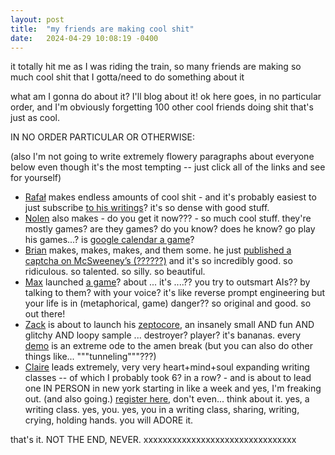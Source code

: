 ```yaml
---
layout: post
title:  "my friends are making cool shit"
date:   2024-04-29 10:08:19 -0400
---
```


it totally hit me as I was riding the train, so many friends are making so much cool shit that I gotta/need to do something about it

what am I gonna do about it? I'll blog about it! ok here goes, in no particular order, and I'm obviously forgetting 100 other cool friends doing shit that's just as cool.

IN NO ORDER PARTICULAR OR OTHERWISE:

(also I'm not going to write extremely flowery paragraphs about everyone below even though it's the most tempting -- just click all of the links and see for yourself)

- [Rafał](https://sonnet.io/) makes endless amounts of cool shit - and it's probably easiest to just subscribe [to his writings](https://untested.sonnet.io/)? it's so dense with good stuff.
- [Nolen](https://eieio.games/) also makes - do you get it now??? - so much cool stuff. they're mostly games? are they games? do you know? does he know? go play his games...? is [google calendar a game](https://eieio.games/nonsense/game-13-breaktime/)?
- [Brian](https://brianmoore.com/) makes, makes, makes, and them some. he just [published a captcha on McSweeney’s (??????)](https://www.mcsweeneys.net/articles/the-millennial-captcha) and it's so incredibly good. so ridiculous. so talented. so silly. so beautiful.
- [Max](https://maxwellforbes.com/) launched [a game](https://talktomehuman.com/)? about ... it's ....?? you try to outsmart AIs?? by talking to them? with your voice? it's like reverse prompt engineering but your life is in (metaphorical, game) danger?? so original and good. so out there!
- [Zack](https://schollz.com/) is about to launch his [zeptocore](https://infinitedigits.co/wares/zeptocore/), an insanely small AND fun AND glitchy AND loopy sample ... destroyer? player? it's bananas. every [demo](https://www.instagram.com/p/C6Ogu5TvGq1/) is an extreme ode to the amen break (but you can also do other things like... """tunneling"""???)
- [Claire](https://www.clairetitelman.com/) leads extremely, very very heart+mind+soul expanding writing classes -- of which I probably took 6? in a row? - and is about to lead one IN PERSON in new york starting in like a week and yes, I'm freaking out. (and also going.) [register here](https://www.instagram.com/p/C6KrYFrOFll/), don't even... think about it. yes, a writing class. yes, you. yes, you in a writing class, sharing, writing, crying, holding hands. you will ADORE it.

that's it. NOT THE END, NEVER. xxxxxxxxxxxxxxxxxxxxxxxxxxxxxxxx